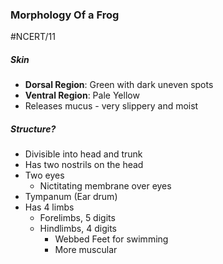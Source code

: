 ### Morphology Of a Frog
#NCERT/11 
##### Skin
- **Dorsal Region**: Green with dark uneven spots
- **Ventral Region**: Pale Yellow
- Releases mucus - very slippery and moist
##### Structure?
- Divisible into head and trunk
- Has two nostrils on the head
- Two eyes
	- Nictitating membrane over eyes
- Tympanum (Ear drum)
- Has 4 limbs
	- Forelimbs, 5 digits
	- Hindlimbs, 4 digits
		- Webbed Feet for swimming
		- More muscular